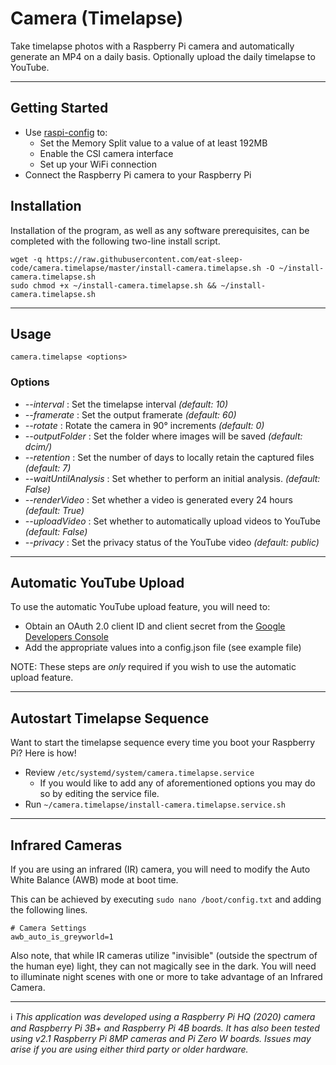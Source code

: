 # Camera (Timelapse)
Take timelapse photos with a Raspberry Pi camera and automatically generate an MP4 on a daily basis.  Optionally upload the daily timelapse to YouTube.

---
## Getting Started

- Use [raspi-config](https://www.raspberrypi.org/documentation/configuration/raspi-config.md) to:
  - Set the Memory Split value to a value of at least 192MB
  - Enable the CSI camera interface
  - Set up your WiFi connection
- Connect the Raspberry Pi camera to your Raspberry Pi


## Installation

Installation of the program, as well as any software prerequisites, can be completed with the following two-line install script.

```
wget -q https://raw.githubusercontent.com/eat-sleep-code/camera.timelapse/master/install-camera.timelapse.sh -O ~/install-camera.timelapse.sh
sudo chmod +x ~/install-camera.timelapse.sh && ~/install-camera.timelapse.sh
```

---

## Usage
```
camera.timelapse <options>
```

### Options

+ _--interval_ : Set the timelapse interval    *(default: 10)*
+ _--framerate_ : Set the output framerate     *(default: 60)*
+ _--rotate_ : Rotate the camera in 90&deg; increments     *(default: 0)*
+ _--outputFolder_ : Set the folder where images will be saved     *(default: dcim/)*
+ _--retention_ : Set the number of days to locally retain the captured files    *(default: 7)*
+ _--waitUntilAnalysis_ : Set whether to perform an initial analysis.     *(default: False)*
+ _--renderVideo_ : Set whether a video is generated every 24 hours     *(default: True)*
+ _--uploadVideo_ : Set whether to automatically upload videos to YouTube    *(default: False)*
+ _--privacy_ : Set the privacy status of the YouTube video  *(default: public)*

---

## Automatic YouTube Upload

To use the automatic YouTube upload feature, you will need to: 
+ Obtain an OAuth 2.0 client ID and client secret from the [Google Developers Console](https://console.developers.google.com/apis/credentials)
+ Add the appropriate values into a config.json file (see example file)

NOTE: These steps are _only_ required if you wish to use the automatic upload feature.

---

## Autostart Timelapse Sequence
Want to start the timelapse sequence every time you boot your Raspberry Pi?  Here is how!

* Review `/etc/systemd/system/camera.timelapse.service`
   * If you would like to add any of aforementioned options you may do so by editing the service file.
* Run `~/camera.timelapse/install-camera.timelapse.service.sh`

---

## Infrared Cameras
If you are using an infrared (IR) camera, you will need to modify the Auto White Balance (AWB) mode at boot time.

This can be achieved by executing `sudo nano /boot/config.txt` and adding the following lines.

```
# Camera Settings 
awb_auto_is_greyworld=1
```

Also note, that while IR cameras utilize "invisible" (outside the spectrum of the human eye) light, they can not magically see in the dark.   You will need to illuminate night scenes with one or more to take advantage of an Infrared Camera.

---
:information_source: *This application was developed using a Raspberry Pi HQ (2020) camera and Raspberry Pi 3B+ and Raspberry Pi 4B boards. It has also been tested using v2.1 Raspberry Pi 8MP cameras and Pi Zero W boards.   Issues may arise if you are using either third party or older hardware.*
